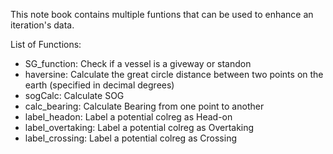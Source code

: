 This note book contains multiple funtions that can be used to enhance an iteration's data.

List of Functions:
- SG_function: Check if a vessel is a giveway or standon
- haversine: Calculate the great circle distance between two points on the earth (specified in decimal degrees)
- sogCalc: Calculate SOG
- calc_bearing: Calculate Bearing from one point to another
- label_headon: Label a potential colreg as Head-on
- label_overtaking: Label a potential colreg as Overtaking
- label_crossing: Label a potential colreg as Crossing
